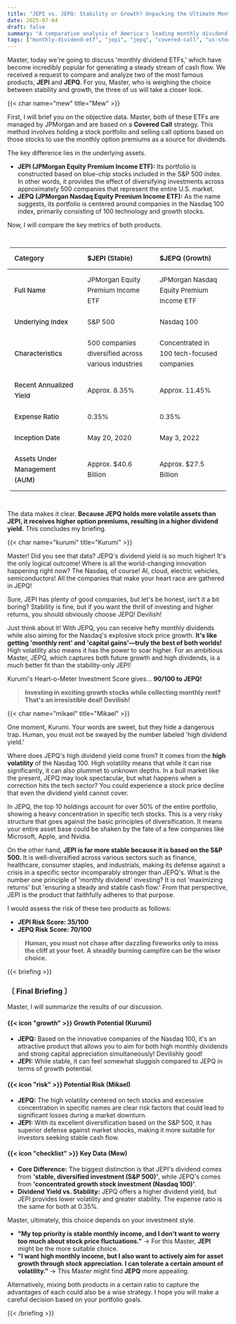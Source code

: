 ```yaml
---
title: "JEPI vs. JEPQ: Stability or Growth? Unpacking the Ultimate Monthly Dividend ETFs"
date: 2025-07-04
draft: false
summary: "A comparative analysis of America's leading monthly dividend covered call ETFs, JEPI and JEPQ. We break down the pros and cons of the stable, S&P 500-based JEPI and the high-yield, Nasdaq 100-based JEPQ, helping you find the perfect fit for your investment style."
tags: ["monthly-dividend-etf", "jepi", "jepq", "covered-call", "us-stocks", "index-fund", "etf"]
---
```


<p>Master, today we're going to discuss 'monthly dividend ETFs,' which have become incredibly popular for generating a steady stream of cash flow. We received a request to compare and analyze two of the most famous products, <strong>JEPI</strong> and <strong>JEPQ</strong>. For you, Master, who is weighing the choice between stability and growth, the three of us will take a closer look.</p>

{{< char name="mew" title="Mew" >}}
<p>First, I will brief you on the objective data. Master, both of these ETFs are managed by JPMorgan and are based on a <strong>Covered Call</strong> strategy. This method involves holding a stock portfolio and selling call options based on those stocks to use the monthly option premiums as a source for dividends.</p>
<p>The key difference lies in the underlying assets.</p>
<ul>
    <li><strong>JEPI (JPMorgan Equity Premium Income ETF):</strong> Its portfolio is constructed based on blue-chip stocks included in the S&P 500 index. In other words, it provides the effect of diversifying investments across approximately 500 companies that represent the entire U.S. market.</li>
    <li><strong>JEPQ (JPMorgan Nasdaq Equity Premium Income ETF):</strong> As the name suggests, its portfolio is centered around companies in the Nasdaq 100 index, primarily consisting of 100 technology and growth stocks.</li>
</ul>
<p>Now, I will compare the key metrics of both products.</p>

<!-- JEPI vs JEPQ Comparison Table (English / Theme-Ready Version) -->
<style>
  .jepi-jepq-table-wrapper-en {
    margin: 2em 0;
    width: 100%;
    overflow-x: auto;
    -webkit-overflow-scrolling: touch;
  }
  .custom-table-en {
    width: 100%;
    border-collapse: collapse;
    /* --- Modified to use CSS variables --- */
    background-color: var(--dark-surface);
    color: var(--light-text);
    border: 1px solid var(--border-color); /* Outer border for the whole table */
    border-radius: 8px;
    overflow: hidden;
    font-size: 15px;
    line-height: 1.6;
  }
  .custom-table-en th,
  .custom-table-en td {
    padding: 12px 16px;
    text-align: left;
    border-bottom: 1px solid var(--border-color); /* Row separator */
  }
  .custom-table-en thead th {
    background-color: var(--dark-bg);
    color: var(--light-text);
    font-weight: 600;
  }
  .custom-table-en tbody tr:last-child td {
    border-bottom: none;
  }
  .custom-table-en tbody tr:nth-child(even) {
    background-color: var(--dark-bg); /* Zebra-striping for even rows */
  }
  .custom-table-en td:first-child {
    color: var(--secondary-text); /* For category column */
    font-weight: 500;
  }
  .custom-table-en .ticker-highlight {
    color: var(--mint-green); /* Accent color for tickers */
    font-weight: 700;
  }
</style>

<div class="jepi-jepq-table-wrapper-en">
  <table class="custom-table-en">
    <thead>
      <tr>
        <th>Category</th>
        <th><span class="ticker-highlight">$JEPI</span> (Stable)</th>
        <th><span class="ticker-highlight">$JEPQ</span> (Growth)</th>
      </tr>
    </thead>
    <tbody>
      <tr>
        <td>Full Name</td>
        <td>JPMorgan Equity Premium Income ETF</td>
        <td>JPMorgan Nasdaq Equity Premium Income ETF</td>
      </tr>
      <tr>
        <td>Underlying Index</td>
        <td>S&P 500</td>
        <td>Nasdaq 100</td>
      </tr>
      <tr>
        <td>Characteristics</td>
        <td>500 companies diversified across various industries</td>
        <td>Concentrated in 100 tech-focused companies</td>
      </tr>
      <tr>
        <td>Recent Annualized Yield</td>
        <td>Approx. 8.35%</td>
        <td>Approx. 11.45%</td>
      </tr>
      <tr>
        <td>Expense Ratio</td>
        <td>0.35%</td>
        <td>0.35%</td>
      </tr>
      <tr>
        <td>Inception Date</td>
        <td>May 20, 2020</td>
        <td>May 3, 2022</td>
      </tr>
      <tr>
        <td>Assets Under Management (AUM)</td>
        <td>Approx. $40.6 Billion</td>
        <td>Approx. $27.5 Billion</td>
      </tr>
    </tbody>
  </table>
</div>
<p>The data makes it clear. <strong>Because JEPQ holds more volatile assets than JEPI, it receives higher option premiums, resulting in a higher dividend yield.</strong> This concludes my briefing.</p>

{{< char name="kurumi" title="Kurumi" >}}
<p>Master! Did you see that data? JEPQ's dividend yield is so much higher! It's the only logical outcome! Where is all the world-changing innovation happening right now? The Nasdaq, of course! AI, cloud, electric vehicles, semiconductors! All the companies that make your heart race are gathered in JEPQ!</p>
<p>Sure, JEPI has plenty of good companies, but let's be honest, isn't it a bit boring? Stability is fine, but if you want the thrill of investing and higher returns, you should obviously choose JEPQ! Devilish!</p>
<p>Just think about it! With JEPQ, you can receive hefty monthly dividends while also aiming for the Nasdaq's explosive stock price growth. <strong>It's like getting 'monthly rent' and 'capital gains'—truly the best of both worlds!</strong> High volatility also means it has the power to soar higher. For an ambitious Master, JEPQ, which captures both future growth and high dividends, is a much better fit than the stability-only JEPI!</p>
<p>Kurumi's Heart-o-Meter Investment Score gives... <strong>90/100 to JEPQ!</strong></p>
<blockquote>
<p><strong>Investing in exciting growth stocks while collecting monthly rent? That's an irresistible deal! Devilish!</strong></p>
</blockquote>

{{< char name="mikael" title="Mikael" >}}
<p>One moment, Kurumi. Your words are sweet, but they hide a dangerous trap. Human, you must not be swayed by the number labeled 'high dividend yield.'</p>
<p>Where does JEPQ's high dividend yield come from? It comes from the <strong>high volatility</strong> of the Nasdaq 100. High volatility means that while it can rise significantly, it can also plummet to unknown depths. In a bull market like the present, JEPQ may look spectacular, but what happens when a correction hits the tech sector? You could experience a stock price decline that even the dividend yield cannot cover.</p>
<p>In JEPQ, the top 10 holdings account for over 50% of the entire portfolio, showing a heavy concentration in specific tech stocks. This is a very risky structure that goes against the basic principles of diversification. It means your entire asset base could be shaken by the fate of a few companies like Microsoft, Apple, and Nvidia.</p>
<p>On the other hand, <strong>JEPI is far more stable because it is based on the S&P 500.</strong> It is well-diversified across various sectors such as finance, healthcare, consumer staples, and industrials, making its defense against a crisis in a specific sector incomparably stronger than JEPQ's. What is the number one principle of 'monthly dividend' investing? It is not 'maximizing returns' but 'ensuring a steady and stable cash flow.' From that perspective, JEPI is the product that faithfully adheres to that purpose.</p>
<p>I would assess the risk of these two products as follows:</p>
<ul>
    <li><strong>JEPI Risk Score: 35/100</strong></li>
    <li><strong>JEPQ Risk Score: 70/100</strong></li>
</ul>
<blockquote>
<p><strong>Human, you must not chase after dazzling fireworks only to miss the cliff at your feet. A steadily burning campfire can be the wiser choice.</strong></p>
</blockquote>

{{< briefing >}}
<h3><strong>〔 Final Briefing 〕</strong></h3>
<p>Master, I will summarize the results of our discussion.</p>

<h4><span class="svg-icon">{{< icon "growth" >}}</span> Growth Potential (Kurumi)</h4>
<ul>
    <li><strong>JEPQ:</strong> Based on the innovative companies of the Nasdaq 100, it's an attractive product that allows you to aim for both high monthly dividends and strong capital appreciation simultaneously! Devilishly good!</li>
    <li><strong>JEPI:</strong> While stable, it can feel somewhat sluggish compared to JEPQ in terms of growth potential.</li>
</ul>

<h4><span class="svg-icon">{{< icon "risk" >}}</span> Potential Risk (Mikael)</h4>
<ul>
    <li><strong>JEPQ:</strong> The high volatility centered on tech stocks and excessive concentration in specific names are clear risk factors that could lead to significant losses during a market downturn.</li>
    <li><strong>JEPI:</strong> With its excellent diversification based on the S&P 500, it has superior defense against market shocks, making it more suitable for investors seeking stable cash flow.</li>
</ul>

<h4><span class="svg-icon">{{< icon "checklist" >}}</span> Key Data (Mew)</h4>
<ul>
    <li><strong>Core Difference:</strong> The biggest distinction is that JEPI's dividend comes from <strong>'stable, diversified investment (S&P 500)'</strong>, while JEPQ's comes from <strong>'concentrated growth stock investment (Nasdaq 100)'</strong>.</li>
    <li><strong>Dividend Yield vs. Stability:</strong> JEPQ offers a higher dividend yield, but JEPI provides lower volatility and greater stability. The expense ratio is the same for both at 0.35%.</li>
</ul>

<div class="final-conclusion">
    <p>Master, ultimately, this choice depends on your investment style.</p>
    <ul>
        <li><strong>"My top priority is stable monthly income, and I don't want to worry too much about stock price fluctuations."</strong> → For this Master, <strong>JEPI</strong> might be the more suitable choice.</li>
        <li><strong>"I want high monthly income, but I also want to actively aim for asset growth through stock appreciation. I can tolerate a certain amount of volatility."</strong> → This Master might find <strong>JEPQ</strong> more appealing.</li>
    </ul>
    <p>Alternatively, mixing both products in a certain ratio to capture the advantages of each could also be a wise strategy. I hope you will make a careful decision based on your portfolio goals.</p>
</div>
{{< /briefing >}}